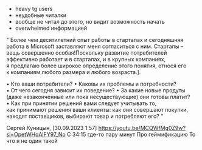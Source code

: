 
- heavy tg users
- неудобные читалки
- вообще не читал до этого, но видит возможность начать
- overwhelmed информацией


"
Более чем десятилетний опыт работы в стартапах и сегодняшняя работа в Microsoft заставляют меня согласиться с ним. Стартапы – вещь совершенно особая!Поскольку развитие потребителей эффективно работает и в стартапах, и в крупных компаниях, я предлагаю более широкое определение этого понятия, относя его к компаниям любого размера и любого возраста.].

• Кто ваши потребители?
• Каковы их проблемы и потребности?
• От чего сегодня зависит их поведение?
• За какие новые продуты (даже незаконченные или пока несуществующие) они готовы платит?
• Как при принятии решений вами следует учитывать то, как принимают решения ваши клиенты: как они совершают покупки, находят поставщиков, выбирают товар и потребляют его?
"


Сергей Куницын, [30.09.2023 1:57]
https://youtu.be/MCQWfMg0Z9w?si=OpetWHqAlFY97_No
С 34:15 где-то пару минут
Про геймификацию
То что я не один такой
